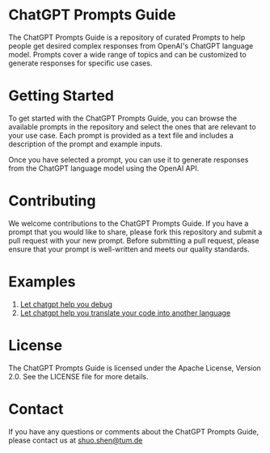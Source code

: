 # ChatGPT Prompts Guide
The ChatGPT Prompts Guide is a repository of curated Prompts to help people get desired complex responses from OpenAI's ChatGPT language model. Prompts cover a wide range of topics and can be customized to generate responses for specific use cases.

# Getting Started
To get started with the ChatGPT Prompts Guide, you can browse the available prompts in the repository and select the ones that are relevant to your use case. Each prompt is provided as a text file and includes a description of the prompt and example inputs.

Once you have selected a prompt, you can use it to generate responses from the ChatGPT language model using the OpenAI API.

# Contributing
We welcome contributions to the ChatGPT Prompts Guide. If you have a prompt that you would like to share, please fork this repository and submit a pull request with your new prompt. Before submitting a pull request, please ensure that your prompt is well-written and meets our quality standards.

# Examples
1. [Let chatgpt help you debug](./debug.md)
2. [Let chatgpt help you translate your code into another language](./translateLanguage.md)

# License
The ChatGPT Prompts Guide is licensed under the Apache License, Version 2.0. See the LICENSE file for more details.

# Contact
If you have any questions or comments about the ChatGPT Prompts Guide, please contact us at shuo.shen@tum.de